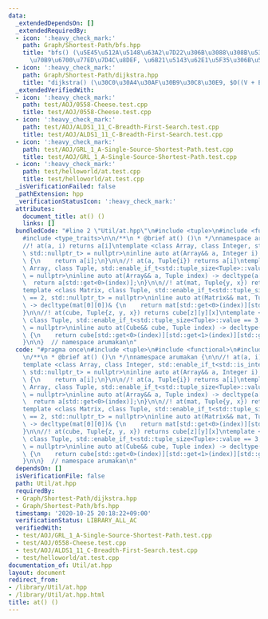```yaml
---
data:
  _extendedDependsOn: []
  _extendedRequiredBy:
  - icon: ':heavy_check_mark:'
    path: Graph/Shortest-Path/bfs.hpp
    title: "bfs() (\u5E45\u512A\u5148\u63A2\u7D22\u306B\u3088\u308B\u5358\u4E00\u59CB\
      \u70B9\u6700\u77ED\u7D4C\u8DEF, \u6B21\u5143\u62E1\u5F35\u306B\u5BFE\u5FDC)"
  - icon: ':heavy_check_mark:'
    path: Graph/Shortest-Path/dijkstra.hpp
    title: "dijkstra() (\u30C0\u30A4\u30AF\u30B9\u30C8\u30E9, $O((V + E)\\log V)$)"
  _extendedVerifiedWith:
  - icon: ':heavy_check_mark:'
    path: test/AOJ/0558-Cheese.test.cpp
    title: test/AOJ/0558-Cheese.test.cpp
  - icon: ':heavy_check_mark:'
    path: test/AOJ/ALDS1_11_C-Breadth-First-Search.test.cpp
    title: test/AOJ/ALDS1_11_C-Breadth-First-Search.test.cpp
  - icon: ':heavy_check_mark:'
    path: test/AOJ/GRL_1_A-Single-Source-Shortest-Path.test.cpp
    title: test/AOJ/GRL_1_A-Single-Source-Shortest-Path.test.cpp
  - icon: ':heavy_check_mark:'
    path: test/helloworld/at.test.cpp
    title: test/helloworld/at.test.cpp
  _isVerificationFailed: false
  _pathExtension: hpp
  _verificationStatusIcon: ':heavy_check_mark:'
  attributes:
    document_title: at() ()
    links: []
  bundledCode: "#line 2 \"Util/at.hpp\"\n#include <tuple>\n#include <functional>\n\
    #include <type_traits>\n\n/**\n * @brief at() ()\n */\nnamespace arumakan {\n\n\
    //! at(a, i) returns a[i]\ntemplate <class Array, class Integer, std::enable_if_t<std::is_integral<Integer>::value,\
    \ std::nullptr_t> = nullptr>\ninline auto at(Array&& a, Integer i) -> decltype(a[0])&\
    \ {\n    return a[i];\n}\n\n//! at(a, Tuple{i}) returns a[i]\ntemplate <class\
    \ Array, class Tuple, std::enable_if_t<std::tuple_size<Tuple>::value == 1, std::nullptr_t>\
    \ = nullptr>\ninline auto at(Array&& a, Tuple index) -> decltype(a[0])& {\n  \
    \  return a[std::get<0>(index)];\n}\n\n//! at(mat, Tuple{y, x}) returns mat[y][x]\n\
    template <class Matrix, class Tuple, std::enable_if_t<std::tuple_size<Tuple>::value\
    \ == 2, std::nullptr_t> = nullptr>\ninline auto at(Matrix&& mat, Tuple index)\
    \ -> decltype(mat[0][0])& {\n    return mat[std::get<0>(index)][std::get<1>(index)];\n\
    }\n\n//! at(cube, Tuple{z, y, x}) returns cube[z][y][x]\ntemplate <class Cube,\
    \ class Tuple, std::enable_if_t<std::tuple_size<Tuple>::value == 3, std::nullptr_t>\
    \ = nullptr>\ninline auto at(Cube&& cube, Tuple index) -> decltype(cube[0][0][0])&\
    \ {\n    return cube[std::get<0>(index)][std::get<1>(index)][std::get<2>(index)];\n\
    }\n\n}  // namespace arumakan\n"
  code: "#pragma once\n#include <tuple>\n#include <functional>\n#include <type_traits>\n\
    \n/**\n * @brief at() ()\n */\nnamespace arumakan {\n\n//! at(a, i) returns a[i]\n\
    template <class Array, class Integer, std::enable_if_t<std::is_integral<Integer>::value,\
    \ std::nullptr_t> = nullptr>\ninline auto at(Array&& a, Integer i) -> decltype(a[0])&\
    \ {\n    return a[i];\n}\n\n//! at(a, Tuple{i}) returns a[i]\ntemplate <class\
    \ Array, class Tuple, std::enable_if_t<std::tuple_size<Tuple>::value == 1, std::nullptr_t>\
    \ = nullptr>\ninline auto at(Array&& a, Tuple index) -> decltype(a[0])& {\n  \
    \  return a[std::get<0>(index)];\n}\n\n//! at(mat, Tuple{y, x}) returns mat[y][x]\n\
    template <class Matrix, class Tuple, std::enable_if_t<std::tuple_size<Tuple>::value\
    \ == 2, std::nullptr_t> = nullptr>\ninline auto at(Matrix&& mat, Tuple index)\
    \ -> decltype(mat[0][0])& {\n    return mat[std::get<0>(index)][std::get<1>(index)];\n\
    }\n\n//! at(cube, Tuple{z, y, x}) returns cube[z][y][x]\ntemplate <class Cube,\
    \ class Tuple, std::enable_if_t<std::tuple_size<Tuple>::value == 3, std::nullptr_t>\
    \ = nullptr>\ninline auto at(Cube&& cube, Tuple index) -> decltype(cube[0][0][0])&\
    \ {\n    return cube[std::get<0>(index)][std::get<1>(index)][std::get<2>(index)];\n\
    }\n\n}  // namespace arumakan\n"
  dependsOn: []
  isVerificationFile: false
  path: Util/at.hpp
  requiredBy:
  - Graph/Shortest-Path/dijkstra.hpp
  - Graph/Shortest-Path/bfs.hpp
  timestamp: '2020-10-25 20:18:22+09:00'
  verificationStatus: LIBRARY_ALL_AC
  verifiedWith:
  - test/AOJ/GRL_1_A-Single-Source-Shortest-Path.test.cpp
  - test/AOJ/0558-Cheese.test.cpp
  - test/AOJ/ALDS1_11_C-Breadth-First-Search.test.cpp
  - test/helloworld/at.test.cpp
documentation_of: Util/at.hpp
layout: document
redirect_from:
- /library/Util/at.hpp
- /library/Util/at.hpp.html
title: at() ()
---
```

